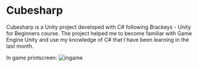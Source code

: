 # Cubesharp
Cubesharp is a Unity project developed with C# following Brackeys - Unity for Beginners course. The project helped me to become familiar with Game Engine Unity and use my knowledge of C# that I have been learning in the last month.

In game printscreen:
![ingame](https://i.imgur.com/EQ30pDT.png)
